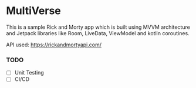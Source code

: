 # MultiVerse
This is a sample Rick and Morty app which is built using MVVM architecture and Jetpack libraries like Room, LiveData, ViewModel and kotlin coroutines.

API used: https://rickandmortyapi.com/

### TODO
- [ ] Unit Testing
- [ ] CI/CD
